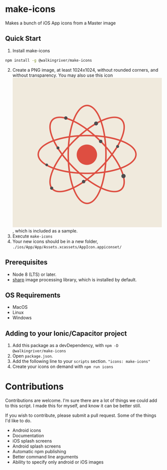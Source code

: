 # make-icons
Makes a bunch of iOS App icons from a Master image

## Quick Start

1. Install make-icons
```sh
npm install -g @walkingriver/make-icons
```

2. Create a PNG image, at least 1024x1024, without rounded corners, and without transparency. You may also use this icon ![sample image](icon.png), which is included as a sample.
3. Execute `make-icons`
4. Your new icons should be in a new folder, `./ios/App/App/Assets.xcassets/AppIcon.appiconset/`

## Prerequisites
- Node 8 (LTS) or later.
- [sharp](https://github.com/lovell/sharp) image processing library, which is installed by default.

## OS Requirements
- MacOS
- Linux
- Windows

## Adding to your Ionic/Capacitor project
1. Add this package as a devDependency, with `npm -D @walkingriver/make-icons`
1. Open `package.json`.
1. Add the following line to your `scripts` section. `"icons: make-icons"`
1. Create your icons on demand with `npm run icons`

# Contributions
Contributions are welcome. I'm sure there are a lot of things we could add to this script. I made this for myself, and know it can be better still.

If you wish to contribute, please submit a pull request. Some of the things I'd like to do.

- Android icons
- Documentation
- iOS splash screens
- Android splash screens
- Automatic npm publishing
- Better command line arguments
- Ability to specify only android or iOS images